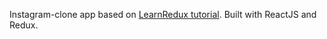 Instagram-clone app based on [LearnRedux tutorial](https://www.youtube.com/playlist?list=PLu8EoSxDXHP5uyzEWxdlr9WQTJJIzr6jy). Built with ReactJS and Redux.
